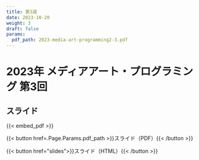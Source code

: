 ```yaml
---
title: 第3週
date: 2023-10-20
weight: 3
draft: false
params:
  pdf_path: 2023-media-art-programming2-3.pdf
---
```


# 2023年 メディアアート・プログラミング 第3回

## スライド

{{< embed_pdf >}}

{{< button href=.Page.Params.pdf_path >}}スライド（PDF）{{< /button >}}

{{< button href="slides">}}スライド（HTML）{{< /button >}}

